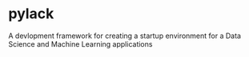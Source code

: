 # pylack
A devlopment framework for creating a startup environment for a Data Science and Machine Learning applications
